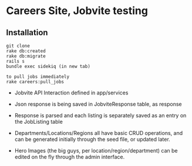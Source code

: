 # Careers Site, Jobvite testing

## Installation

```
git clone
rake db:created
rake db:migrate
rails s
bundle exec sidekiq (in new tab)

to pull jobs immediately
rake careers:pull_jobs
```

- Jobvite API Interaction defined in app/services
- Json response is being saved in JobviteResponse table, as response
- Response is parsed and each listing is separately saved as an entry on the JobListing table

- Departments/Locations/Regions all have basic CRUD operations, and can be generated initially through the seed file, or updated later.

- Hero Images (the big guys, per location/region/department) can be edited on the fly through the admin interface.
